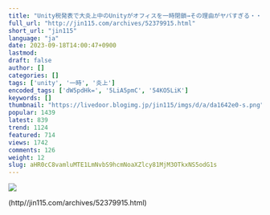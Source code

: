 ```yaml
---
title: "Unity税発表で大炎上中のUnityがオフィスを一時閉鎖→その理由がヤバすぎる・・・ "
full_url: "http://jin115.com/archives/52379915.html"
short_url: "jin115"
language: "ja"
date: 2023-09-18T14:00:47+0900
lastmod: 
draft: false
author: []
categories: []
tags: ['unity', '一時', '炎上']
encoded_tags: ['dW5pdHk=', '5LiA5pmC', '54KO5LiK']
keywords: []
thumbnail: "https://livedoor.blogimg.jp/jin115/imgs/d/a/da1642e0-s.png"
popular: 1439
latest: 839
trend: 1124
featured: 714
views: 1742
comments: 126
weight: 12
slug: aHR0cC8vamluMTE1LmNvbS9hcmNoaXZlcy81MjM3OTkxNS5odG1s
---
```


![](https://livedoor.blogimg.jp/jin115/imgs/d/a/da1642e0-s.png)



(http//jin115.com/archives/52379915.html)
